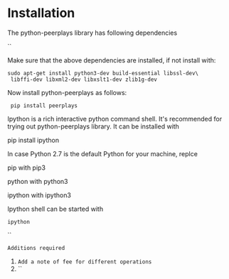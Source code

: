 # Installation

The python-peerplays library has following dependencies

\`\`

Make sure that the above dependencies are installed, if not install with:

```text
sudo apt-get install python3-dev build-essential libssl-dev\
 libffi-dev libxml2-dev libxslt1-dev zlib1g-dev
```

Now install python-peerplays as follows:

```text
 pip install peerplays
```

Ipython is a rich interactive python command shell. It's recommended for trying out python-peerplays library. It can be installed with

pip install ipython 

In case Python 2.7 is the default Python for your machine, replce

pip with pip3

python with python3

ipython with ipython3

Ipython shell can be started with

`ipython`

\`\`

`Additions required`

1. `Add a note of fee for different operations`
2. \`\`





